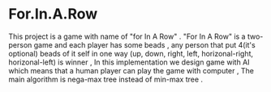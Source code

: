 # For.In.A.Row
This project is a game with name of "for In A Row" .
"For In A Row" is a two-person game and each player has some beads ,
any person that put 4(it's optional) beads of it self in one way (up, down, right, left, horizonal-right, horizonal-left) is winner ,
In this implementation we design game with AI which means that a human player can play the game with computer ,
The main algorithm is nega-max tree instead of min-max tree .



